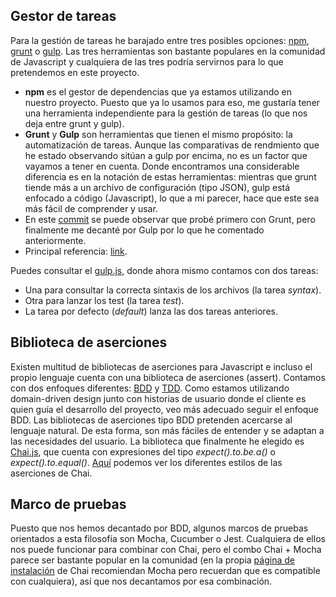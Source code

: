 ## Gestor de tareas
Para la gestión de tareas he barajado entre tres posibles opciones: [npm](https://www.npmjs.com/), [grunt](https://gruntjs.com/) o [gulp](https://gulpjs.com/). Las tres herramientas son bastante populares en la comunidad de Javascript y cualquiera de las tres podría servirnos para lo que pretendemos en este proyecto.
- **npm** es el gestor de dependencias que ya estamos utilizando en nuestro proyecto. Puesto que ya lo usamos para eso, me gustaría tener una herramienta independiente para la gestión de tareas (lo que nos deja entre grunt y gulp).
- **Grunt** y **Gulp** son herramientas que tienen el mismo propósito: la automatización de tareas. Aunque las comparativas de rendmiento que he estado observando sitúan a gulp por encima, no es un factor que vayamos a tener en cuenta. Donde encontramos una considerable diferencia es en la notación de estas herramientas: mientras que grunt tiende más a un archivo de configuración (tipo JSON), gulp está enfocado a código (Javascript), lo que a mi parecer, hace que este sea más fácil de comprender y usar.
- En este [commit](https://github.com/fer227/BLIOTEC/commit/0ba59060db5ebb8ccf90408feaf209c75e502346) se puede observar que probé primero con Grunt, pero finalmente me decanté por Gulp por lo que he comentado anteriormente.
- Principal referencia: [link](https://www.keycdn.com/blog/gulp-vs-grunt).

Puedes consultar el [gulp.js](https://github.com/fer227/BLIOTEC/blob/main/gulpfile.js), donde ahora mismo contamos con dos tareas:
- Una para consultar la correcta sintaxis de los archivos (la tarea *syntax*).
- Otra para lanzar los test (la tarea *test*).
- La tarea por defecto (*default*) lanza las dos tareas anteriores.

## Biblioteca de aserciones
Existen multitud de bibliotecas de aserciones para Javascript e incluso el propio lenguaje cuenta con una biblioteca de aserciones (assert). Contamos con dos enfoques diferentes: [BDD](https://en.wikipedia.org/wiki/Behavior-driven_development) y [TDD](https://en.wikipedia.org/wiki/Test-driven_development). Como estamos utilizando domain-driven design junto con historias de usuario donde el cliente es quien guía el desarrollo del proyecto, veo más adecuado seguir el enfoque BDD. Las bibliotecas de aserciones tipo BDD pretenden acercarse al lenguaje natural. De esta forma, son más fáciles de entender y se adaptan a las necesidades del usuario. La biblioteca que finalmente he elegido es [Chai.js](https://www.chaijs.com/), que cuenta con expresiones del tipo *expect().to.be.a()* o *expect().to.equal()*. [Aquí](https://www.chaijs.com/guide/styles/) podemos ver los diferentes estilos de las aserciones de Chai.

## Marco de pruebas
Puesto que nos hemos decantado por BDD, algunos marcos de pruebas orientados a esta filosofía son Mocha, Cucumber o Jest. Cualquiera de ellos nos puede funcionar para combinar con Chai, pero el combo Chai + Mocha parece ser bastante popular en la comunidad (en la propia [página de instalación](https://www.chaijs.com/guide/installation/) de Chai recomiendan Mocha pero recuerdan que es compatible con cualquiera), así que nos decantamos por esa combinación.